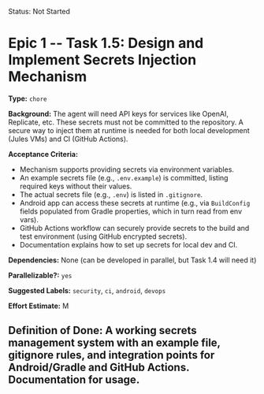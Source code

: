 Status: Not Started

# Epic 1 -- Task 1.5: Design and Implement Secrets Injection Mechanism

**Type:** `chore`

**Background:** The agent will need API keys for services like OpenAI, Replicate, etc. These secrets must not be committed to the repository. A secure way to inject them at runtime is needed for both local development (Jules VMs) and CI (GitHub Actions).

**Acceptance Criteria:**
*   Mechanism supports providing secrets via environment variables.
*   An example secrets file (e.g., `.env.example`) is committed, listing required keys without their values.
*   The actual secrets file (e.g., `.env`) is listed in `.gitignore`.
*   Android app can access these secrets at runtime (e.g., via `BuildConfig` fields populated from Gradle properties, which in turn read from env vars).
*   GitHub Actions workflow can securely provide secrets to the build and test environment (using GitHub encrypted secrets).
*   Documentation explains how to set up secrets for local dev and CI.

**Dependencies:** None (can be developed in parallel, but Task 1.4 will need it)

**Parallelizable?:** `yes`

**Suggested Labels:** `security`, `ci`, `android`, `devops`

**Effort Estimate:** M

**Definition of Done:** A working secrets management system with an example file, gitignore rules, and integration points for Android/Gradle and GitHub Actions. Documentation for usage.
---
